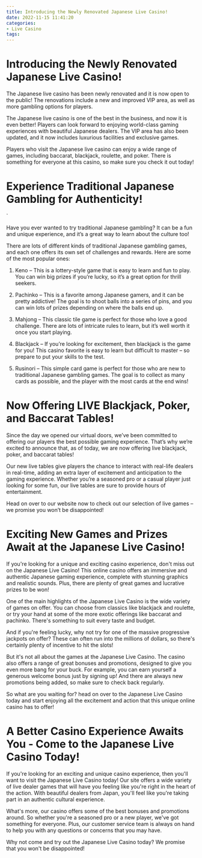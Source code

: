 ```yaml
---
title: Introducing the Newly Renovated Japanese Live Casino!
date: 2022-11-15 11:41:20
categories:
- Live Casino
tags:
---
```



#  Introducing the Newly Renovated Japanese Live Casino!

The Japanese live casino has been newly renovated and it is now open to the public! The renovations include a new and improved VIP area, as well as more gambling options for players.

The Japanese live casino is one of the best in the business, and now it is even better! Players can look forward to enjoying world-class gaming experiences with beautiful Japanese dealers. The VIP area has also been updated, and it now includes luxurious facilities and exclusive games.

Players who visit the Japanese live casino can enjoy a wide range of games, including baccarat, blackjack, roulette, and poker. There is something for everyone at this casino, so make sure you check it out today!

#  Experience Traditional Japanese Gambling for Authenticity!

`

Have you ever wanted to try traditional Japanese gambling? It can be a fun and unique experience, and it’s a great way to learn about the culture too!

There are lots of different kinds of traditional Japanese gambling games, and each one offers its own set of challenges and rewards. Here are some of the most popular ones:

1. Keno – This is a lottery-style game that is easy to learn and fun to play. You can win big prizes if you’re lucky, so it’s a great option for thrill seekers.

2. Pachinko – This is a favorite among Japanese gamers, and it can be pretty addictive! The goal is to shoot balls into a series of pins, and you can win lots of prizes depending on where the balls end up.

3. Mahjong – This classic tile game is perfect for those who love a good challenge. There are lots of intricate rules to learn, but it’s well worth it once you start playing.

4. Blackjack – If you’re looking for excitement, then blackjack is the game for you! This casino favorite is easy to learn but difficult to master – so prepare to put your skills to the test.

5. Rusinori – This simple card game is perfect for those who are new to traditional Japanese gambling games. The goal is to collect as many cards as possible, and the player with the most cards at the end wins!

#  Now Offering LIVE Blackjack, Poker, and Baccarat Tables!

Since the day we opened our virtual doors, we’ve been committed to offering our players the best possible gaming experience. That’s why we’re excited to announce that, as of today, we are now offering live blackjack, poker, and baccarat tables!

Our new live tables give players the chance to interact with real-life dealers in real-time, adding an extra layer of excitement and anticipation to the gaming experience. Whether you’re a seasoned pro or a casual player just looking for some fun, our live tables are sure to provide hours of entertainment.

 Head on over to our website now to check out our selection of live games – we promise you won’t be disappointed!

#  Exciting New Games and Prizes Await at the Japanese Live Casino!

If you're looking for a unique and exciting casino experience, don't miss out on the Japanese Live Casino! This online casino offers an immersive and authentic Japanese gaming experience, complete with stunning graphics and realistic sounds. Plus, there are plenty of great games and lucrative prizes to be won!

One of the main highlights of the Japanese Live Casino is the wide variety of games on offer. You can choose from classics like blackjack and roulette, or try your hand at some of the more exotic offerings like baccarat and pachinko. There's something to suit every taste and budget.

And if you're feeling lucky, why not try for one of the massive progressive jackpots on offer? These can often run into the millions of dollars, so there's certainly plenty of incentive to hit the slots!

But it's not all about the games at the Japanese Live Casino. The casino also offers a range of great bonuses and promotions, designed to give you even more bang for your buck. For example, you can earn yourself a generous welcome bonus just by signing up! And there are always new promotions being added, so make sure to check back regularly.

So what are you waiting for? head on over to the Japanese Live Casino today and start enjoying all the excitement and action that this unique online casino has to offer!

#  A Better Casino Experience Awaits You - Come to the Japanese Live Casino Today!

If you're looking for an exciting and unique casino experience, then you'll want to visit the Japanese Live Casino today! Our site offers a wide variety of live dealer games that will have you feeling like you're right in the heart of the action. With beautiful dealers from Japan, you'll feel like you're taking part in an authentic cultural experience.

What's more, our casino offers some of the best bonuses and promotions around. So whether you're a seasoned pro or a new player, we've got something for everyone. Plus, our customer service team is always on hand to help you with any questions or concerns that you may have.

Why not come and try out the Japanese Live Casino today? We promise that you won't be disappointed!
